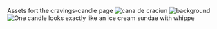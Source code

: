 Assets fort the cravings-candle page
![cana de craciun](https://github.com/user-attachments/assets/4c7dcc4a-c208-4fa6-aa06-ead07c2e2c46)
![background](https://github.com/user-attachments/assets/3734d2ef-3063-451e-bace-7b60f604213a)
![One candle looks exactly like an ice cream sundae with whippe](https://github.com/user-attachments/assets/c82cadee-e3af-4c33-980b-996d2f339025)

